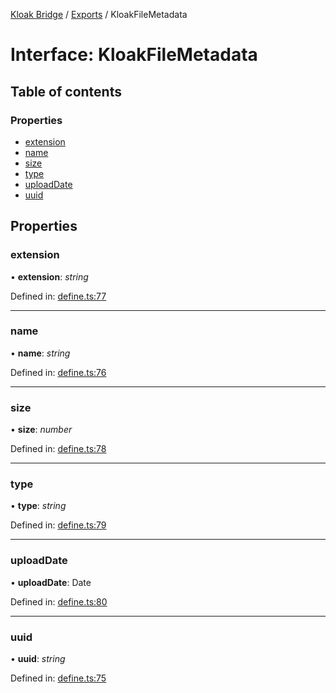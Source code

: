 [Kloak Bridge](../README.md) / [Exports](../modules.md) / KloakFileMetadata

# Interface: KloakFileMetadata

## Table of contents

### Properties

- [extension](kloakfilemetadata.md#extension)
- [name](kloakfilemetadata.md#name)
- [size](kloakfilemetadata.md#size)
- [type](kloakfilemetadata.md#type)
- [uploadDate](kloakfilemetadata.md#uploaddate)
- [uuid](kloakfilemetadata.md#uuid)

## Properties

### extension

• **extension**: *string*

Defined in: [define.ts:77](https://github.com/CoNET-project/kloak-bridge/blob/6df6a68/src/define.ts#L77)

___

### name

• **name**: *string*

Defined in: [define.ts:76](https://github.com/CoNET-project/kloak-bridge/blob/6df6a68/src/define.ts#L76)

___

### size

• **size**: *number*

Defined in: [define.ts:78](https://github.com/CoNET-project/kloak-bridge/blob/6df6a68/src/define.ts#L78)

___

### type

• **type**: *string*

Defined in: [define.ts:79](https://github.com/CoNET-project/kloak-bridge/blob/6df6a68/src/define.ts#L79)

___

### uploadDate

• **uploadDate**: Date

Defined in: [define.ts:80](https://github.com/CoNET-project/kloak-bridge/blob/6df6a68/src/define.ts#L80)

___

### uuid

• **uuid**: *string*

Defined in: [define.ts:75](https://github.com/CoNET-project/kloak-bridge/blob/6df6a68/src/define.ts#L75)
